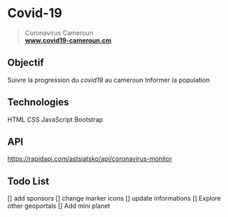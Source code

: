 # Covid-19 

> Coronavirus Cameroun  
**www.covid19-cameroun.cm**

## Objectif 
Suivre la progression du *covid19* au cameroun
Informer la population

## Technologies 
HTML 
CSS 
JavaScript 
Bootstrap 

## API 
https://rapidapi.com/astsiatsko/api/coronavirus-monitor

## Todo List 
[] add sponsors
[] change marker icons 
[] update informations
[] Explore other geoportals 
[] Add mini planet 